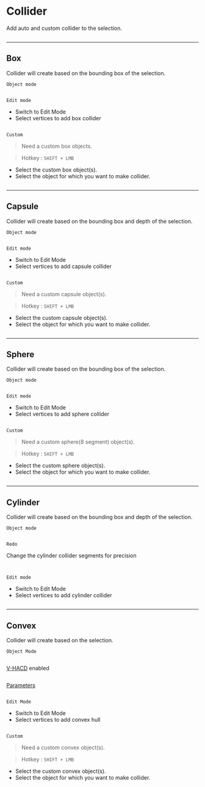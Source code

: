 # Collider

Add auto and custom collider to the selection.

<p><img :src="$withBase('/img/collider.png')" alt='' /></p>

---

## Box

Collider will create based on the bounding box of the selection.

`Object mode`

<p><img :src="$withBase('/img/box.gif')" alt='' /></p>

`Edit mode`

- Switch to Edit Mode
- Select vertices to add box collider

<p><img :src="$withBase('/img/box_editmode.gif')" alt='' /></p>

`Custom`

> Need a custom box objects.

> Hotkey : `SHIFT + LMB`

- Select the custom box object(s).
- Select the object for which you want to make collider.

<p><img :src="$withBase('/img/box_custom.gif')" alt='' /></p>

---

## Capsule

Collider will create based on the bounding box and depth of the selection.

`Object mode`

<p><img :src="$withBase('/img/capsule.gif')" alt='' /></p>

`Edit mode`

- Switch to Edit Mode
- Select vertices to add capsule collider

<p><img :src="$withBase('/img/capsule_editmode.gif')" alt='' /></p>

`Custom`

> Need a custom capsule object(s).

> Hotkey : `SHIFT + LMB`

- Select the custom capsule object(s).
- Select the object for which you want to make collider.

<p><img :src="$withBase('/img/capsule_custom.gif')" alt='' /></p>

---

## Sphere

Collider will create based on the bounding box of the selection.

`Object mode`

<p><img :src="$withBase('/img/sphere.gif')" alt='' /></p>

`Edit mode`

- Switch to Edit Mode
- Select vertices to add sphere collider

<p><img :src="$withBase('/img/sphere_editmode.gif')" alt='' /></p>

`Custom`

> Need a custom sphere(8 segment) object(s).

> Hotkey : `SHIFT + LMB`

- Select the custom sphere object(s).
- Select the object for which you want to make collider.

<p><img :src="$withBase('/img/sphere_custom.gif')" alt='' /></p>

---

## Cylinder

Collider will create based on the bounding box and depth of the selection.

`Object mode`

<p><img :src="$withBase('/img/cylinder.gif')" alt='' /></p>

`Redo`

Change the cylinder collider segments for precision

<p><img :src="$withBase('/img/cylinder_redo.gif')" alt='' /></p>

<p><img :src="$withBase('/img/cylinder_redo.png')" alt='' /></p>

`Edit mode`

- Switch to Edit Mode
- Select vertices to add cylinder collider

<p><img :src="$withBase('/img/cylinder_editmode.gif')" alt='' /></p>

---

## Convex

Collider will create based on the selection.

`Object Mode`

<p><img :src="$withBase('/img/convex.gif')" alt='' /></p>

[V-HACD](/introduction/preference.html#v-hacd) enabled

<p><img :src="$withBase('/img/convex_vhacd.gif')" alt='' /></p>

[Parameters](/introduction/preference.html#v-hacd)

<p><img :src="$withBase('/img/vhacd_operator.png')" alt='' /></p>

`Edit Mode`

- Switch to Edit Mode
- Select vertices to add convex hull

<p><img :src="$withBase('/img/convex_editmode.gif')" alt='' /></p>

`Custom`

> Need a custom convex object(s).

> Hotkey : `SHIFT + LMB`

- Select the custom convex object(s).
- Select the object for which you want to make collider.

<p><img :src="$withBase('/img/convex_custom.gif')" alt='' /></p>